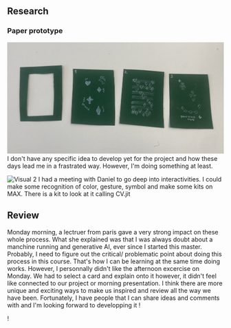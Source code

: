 ## Research 

### Paper prototype

 ![Visual 1](images/Visual2_2.jpg)
 I don't have any specific idea to develop yet for the project and how these days lead me in a frastrated way. However, I'm doing something at least.

 ![Visual 2](images/Visual2_1.png)
 I had a meeting with Daniel to go deep into interactivities.
 I could make some recognition of color, gesture, symbol and make some kits on MAX. There is a kit to look at it calling CV.jit

 ## Review 

 Monday morning, a lectruer from paris gave a very strong impact on these whole process. What she explained was that I was always doubt about a manchine running and generative AI, ever since I started this master. Probably, I need to figure out the critical/ problematic point about doing this process in this course. That's how I can be learning at the same time doing works.
However, I personnally didn't like the afternoon excercise on Monday. We had to select a card and explain onto it however, it didn't feel like connected to our project or morning presentation. I think there are more unique and exciting ways to make us inspired and review all the way we have been. Fortunately, I have people that I can share ideas and comments with and I'm looking forward to developping it ! 

!

